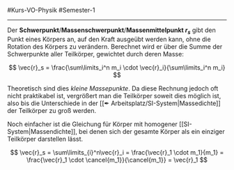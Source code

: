 #Kurs-VO-Physik #Semester-1

---

Der **Schwerpunkt**/**Massenschwerpunkt**/**Massenmittelpunkt $r_s$** gibt den Punkt eines Körpers an, auf den Kraft ausgeübt werden kann, ohne die Rotation des Körpers zu verändern. Berechnet wird er über die Summe der Schwerpunkte aller Teilkörper, gewichtet durch deren Masse:

$$
\vec{r}_s = \frac{\sum\limits_i^n m_i \cdot \vec{r}_i}{\sum\limits_i^n m_i}
$$

Theoretisch sind dies *kleine Massepunkte*. Da diese Rechnung jedoch oft nicht praktikabel ist, vergrößert man die Teilkörper soweit dies möglich ist, also bis die Unterschiede in der [[✒ Arbeitsplatz/SI-System|Massedichte]] der Teilkörper zu groß werden.



Noch einfacher ist die Gleichung für Körper mit homogener [[SI-System|Massendichte]], bei denen sich der gesamte Körper als ein einziger Teilkörper darstellen lässt.

$$
\vec{r}_s = \sum\limits_{i}^n\vec{r}_i =
\frac{\vec{r}_1 \cdot m_1}{m_1} =
\frac{\vec{r}_1 \cdot \cancel{m_1}}{\cancel{m_1}} = \vec{r}_1
$$